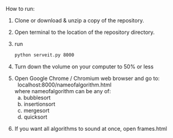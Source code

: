 How to run:

1. Clone or download & unzip a copy of the repository.
2. Open terminal to the location of the repository directory.
3. run

    ```bash
    python serveit.py 8000
    ```
4. Turn down the volume on your computer to 50% or less
5. Open Google Chrome / Chromium web browser and go to:  
    &nbsp;&nbsp;localhost:8000/nameofalgorithm.html  
    where nameofalgorithm can be any of:  
    &nbsp;&nbsp;a. bubblesort  
    &nbsp;&nbsp;b. insertionsort  
    &nbsp;&nbsp;c. mergesort  
    &nbsp;&nbsp;d. quicksort  
6. If you want all algorithms to sound at once, open frames.html

